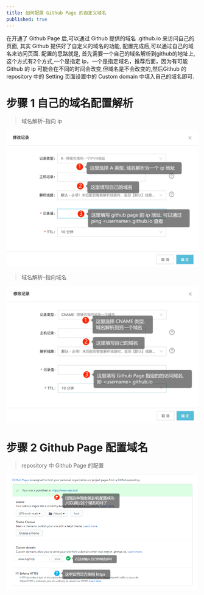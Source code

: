 ```yaml
---
title: 如何配置 Github Page 的自定义域名
published: true
---
```


在开通了 Github Page 后,可以通过 Github 提供的域名 <username>.github.io 来访问自己的页面, 其实 Github 提供好了自定义的域名的功能, 配置完成后,可以通过自己的域名来访问页面.
配置的思路就是, 首先需要一个自己的域名解析到github的地址上,这个方式有2个方式,一个是指定 ip，一个是指定域名，推荐后面，因为有可能 Github 的 ip 可能会在不同的时间会改变,但域名是不会改变的,然后Github 的 repository 中的 Setting 页面设置中的 Custom domain 中填入自己的域名即可.

# 步骤 1 自己的域名配置解析
> 域名解析-指向 ip  
> 
![](/images/dns-ip.jpeg)

> 域名解析-指向域名
>   
![](/images/dns-cname.jpeg)

# 步骤 2 Github Page 配置域名
> repository 中 Github Page 的配置
> 
![](/images/github-page.png)